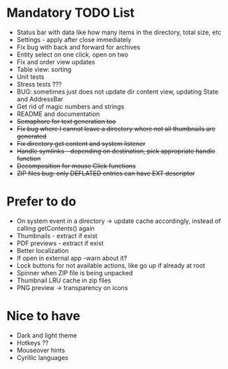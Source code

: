 # Mandatory TODO List

* Status bar with data like how many items in the directory, total size, etc
* Settings - apply after close immediately
* Fix bug with back and forward for archives
* Entity select on one click, open on two
* Fix and order view updates
* Table view: sorting
* Unit tests
* Stress tests ???
* BUG: sometimes just does not update dir content view, updating State and AddressBar
* Get rid of magic numbers and strings
* README and documentation
* ~~Semaphore for text generation too~~
* ~~Fix bug where I cannot leave a directory where not all thumbnails are generated~~
* ~~Fix directory get content and system listener~~
* ~~Handle symlinks - depending on destination, pick appropriate handle function~~
* ~~Decomposition for mouse Click functions~~
* ~~ZIP files bug: only DEFLATED entries can have EXT descriptor~~

# Prefer to do

* On system event in a directory -> update cache accordingly, instead of calling getContents() again
* Thumbnails - extract if exist
* PDF previews - extract if exist
* Better localization
* If open in external app -warn about it?
* Lock buttons for not available actions, like go up if already at root
* Spinner when ZIP file is being unpacked
* Thumbnail LRU cache in zip files
* PNG preview -> transparency on icons

# Nice to have

* Dark and light theme
* Hotkeys ??
* Mouseover hints
* Cyrillic languages
